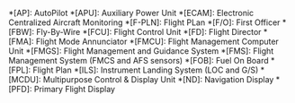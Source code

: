 *[AP]: AutoPilot
*[APU]: Auxiliary Power Unit
*[ECAM]: Electronic Centralized Aircraft Monitoring
*[F-PLN]: Flight PLan
*[F/O]: First Officer
*[FBW]: Fly-By-Wire
*[FCU]: Flight Control Unit
*[FD]: Flight Director
*[FMA]: Flight Mode Annunciator
*[FMCU]: Flight Management Computer Unit
*[FMGS]: Flight Management and Guidance System
*[FMS]: Flight Management System (FMCS and AFS sensors)
*[FOB]: Fuel On Board
*[FPL]: Flight Plan
*[ILS]: Instrument Landing System (LOC and G/S)
*[MCDU]: Multipurpose Control & Display Unit
*[ND]: Navigation Display
*[PFD]: Primary Flight Display